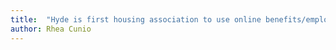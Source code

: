 ```yaml
---
title:  "Hyde is first housing association to use online benefits/employment platform, BetterOff"
author: Rhea Cunio
---
```

